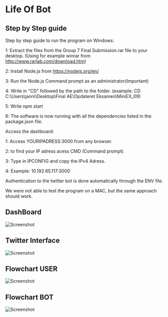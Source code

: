 # Life Of Bot


## Step by Step guide

Step by step guide to run the program on Windows:

1: Extract the files from the Group 7 Final Submission.rar file to your desktop. (Using for example winrar from http://www.rarlab.com/download.htm)

2: Install Node.js from https://nodejs.org/en/

3: Run the Node.js Command prompt as an administrator(Important)

4: Write in "CD" followed by the path to the folder. (example: CD C:\Users\janni\Desktop\Final AE\Opdateret Eksamen\MiniEX_09)

5: Write npm start

6: The software is now running with all the dependencies listed in the package.json file.


Access the dashboard:

1: Access YOURIPADRESS:3000 from any browser.

2: to find your IP adress acess CMD (Command prompt)

3: Type in IPCONFIG and copy the IPv4 Adress.

4: Example: 10.192.65.117:3000

Authentication to the twitter bot is done automatically through the ENV file.

We were not able to test the program on a MAC, but the same approach should work.


## DashBoard
![Screenshot](https://cloud.githubusercontent.com/assets/25726115/26101809/c3ec0072-3a32-11e7-93ee-eb28a2703322.png "SCREENSHOT")

## Twitter Interface
![Screenshot](https://cloud.githubusercontent.com/assets/25726115/26101808/c3eb5956-3a32-11e7-9e17-6f2d78c832f9.png "SCREENSHOT")

## Flowchart USER
![Screenshot](https://cloud.githubusercontent.com/assets/25726115/26101830/d220e130-3a32-11e7-9746-782568c32330.jpg "SCREENSHOT")


## Flowchart BOT
![Screenshot](https://cloud.githubusercontent.com/assets/25726115/26101831/d2235a5a-3a32-11e7-865c-57c1afec4891.jpeg "SCREENSHOT")
